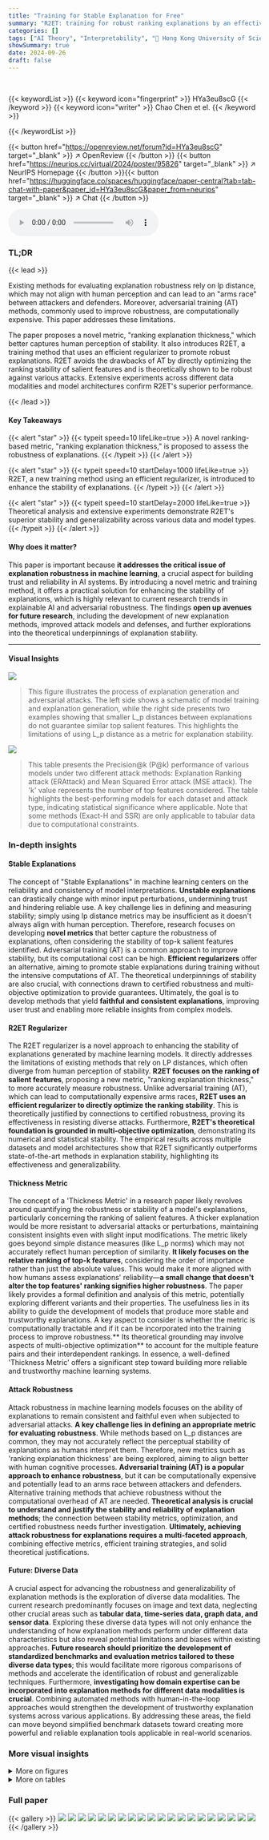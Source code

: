 ```yaml
---
title: "Training for Stable Explanation for Free"
summary: "R2ET: training for robust ranking explanations by an effective regularizer."
categories: []
tags: ["AI Theory", "Interpretability", "🏢 Hong Kong University of Science and Technology",]
showSummary: true
date: 2024-09-26
draft: false
---
```


<br>

{{< keywordList >}}
{{< keyword icon="fingerprint" >}} HYa3eu8scG {{< /keyword >}}
{{< keyword icon="writer" >}} Chao Chen et el. {{< /keyword >}}
 
{{< /keywordList >}}

{{< button href="https://openreview.net/forum?id=HYa3eu8scG" target="_blank" >}}
↗ OpenReview
{{< /button >}}
{{< button href="https://neurips.cc/virtual/2024/poster/95826" target="_blank" >}}
↗ NeurIPS Homepage
{{< /button >}}{{< button href="https://huggingface.co/spaces/huggingface/paper-central?tab=tab-chat-with-paper&paper_id=HYa3eu8scG&paper_from=neurips" target="_blank" >}}
↗ Chat
{{< /button >}}



<audio controls>
    <source src="https://ai-paper-reviewer.com/HYa3eu8scG/podcast.wav" type="audio/wav">
    Your browser does not support the audio element.
</audio>


### TL;DR


{{< lead >}}

Existing methods for evaluating explanation robustness rely on lp distance, which may not align with human perception and can lead to an "arms race" between attackers and defenders.  Moreover, adversarial training (AT) methods, commonly used to improve robustness, are computationally expensive. This paper addresses these limitations. 

The paper proposes a novel metric, "ranking explanation thickness," which better captures human perception of stability. It also introduces R2ET, a training method that uses an efficient regularizer to promote robust explanations.  R2ET avoids the drawbacks of AT by directly optimizing the ranking stability of salient features and is theoretically shown to be robust against various attacks. Extensive experiments across different data modalities and model architectures confirm R2ET's superior performance.

{{< /lead >}}


#### Key Takeaways

{{< alert "star" >}}
{{< typeit speed=10 lifeLike=true >}} A novel ranking-based metric, "ranking explanation thickness," is proposed to assess the robustness of explanations. {{< /typeit >}}
{{< /alert >}}

{{< alert "star" >}}
{{< typeit speed=10 startDelay=1000 lifeLike=true >}} R2ET, a new training method using an efficient regularizer, is introduced to enhance the stability of explanations. {{< /typeit >}}
{{< /alert >}}

{{< alert "star" >}}
{{< typeit speed=10 startDelay=2000 lifeLike=true >}} Theoretical analysis and extensive experiments demonstrate R2ET's superior stability and generalizability across various data and model types. {{< /typeit >}}
{{< /alert >}}

#### Why does it matter?
This paper is important because **it addresses the critical issue of explanation robustness in machine learning**, a crucial aspect for building trust and reliability in AI systems. By introducing a novel metric and training method, it offers a practical solution for enhancing the stability of explanations, which is highly relevant to current research trends in explainable AI and adversarial robustness.  The findings **open up avenues for future research**, including the development of new explanation methods, improved attack models and defenses, and further explorations into the theoretical underpinnings of explanation stability.

------
#### Visual Insights



![](https://ai-paper-reviewer.com/HYa3eu8scG/figures_1_1.jpg)

> This figure illustrates the process of explanation generation and adversarial attacks. The left side shows a schematic of model training and explanation generation, while the right side presents two examples showing that smaller L_p distances between explanations do not guarantee similar top salient features. This highlights the limitations of using L_p distance as a metric for explanation stability.





![](https://ai-paper-reviewer.com/HYa3eu8scG/tables_6_1.jpg)

> This table presents the Precision@k (P@k) performance of various models under two different attack methods: Explanation Ranking attack (ERAttack) and Mean Squared Error attack (MSE attack).  The 'k' value represents the number of top features considered.  The table highlights the best-performing models for each dataset and attack type, indicating statistical significance where applicable.  Note that some methods (Exact-H and SSR) are only applicable to tabular data due to computational constraints.





### In-depth insights


#### Stable Explanations
The concept of "Stable Explanations" in machine learning centers on the reliability and consistency of model interpretations.  **Unstable explanations** can drastically change with minor input perturbations, undermining trust and hindering reliable use.  A key challenge lies in defining and measuring stability; simply using lp distance metrics may be insufficient as it doesn't always align with human perception.  Therefore, research focuses on developing **novel metrics** that better capture the robustness of explanations, often considering the stability of top-k salient features identified. Adversarial training (AT) is a common approach to improve stability, but its computational cost can be high.  **Efficient regularizers** offer an alternative, aiming to promote stable explanations during training without the intensive computations of AT.  The theoretical underpinnings of stability are also crucial, with connections drawn to certified robustness and multi-objective optimization to provide guarantees.   Ultimately, the goal is to develop methods that yield **faithful and consistent explanations**, improving user trust and enabling more reliable insights from complex models.

#### R2ET Regularizer
The R2ET regularizer is a novel approach to enhancing the stability of explanations generated by machine learning models.  It directly addresses the limitations of existing methods that rely on LP distances, which often diverge from human perception of stability. **R2ET focuses on the ranking of salient features**, proposing a new metric, "ranking explanation thickness," to more accurately measure robustness. Unlike adversarial training (AT), which can lead to computationally expensive arms races, **R2ET uses an efficient regularizer to directly optimize the ranking stability**.  This is theoretically justified by connections to certified robustness, proving its effectiveness in resisting diverse attacks.  Furthermore, **R2ET's theoretical foundation is grounded in multi-objective optimization**, demonstrating its numerical and statistical stability.  The empirical results across multiple datasets and model architectures show that R2ET significantly outperforms state-of-the-art methods in explanation stability, highlighting its effectiveness and generalizability.

#### Thickness Metric
The concept of a 'Thickness Metric' in a research paper likely revolves around quantifying the robustness or stability of a model's explanations, particularly concerning the ranking of salient features.  A thicker explanation would be more resistant to adversarial attacks or perturbations, maintaining consistent insights even with slight input modifications. The metric likely goes beyond simple distance measures (like L_p norms) which may not accurately reflect human perception of similarity. **It likely focuses on the relative ranking of top-k features**, considering the order of importance rather than just the absolute values.  This would make it more aligned with how humans assess explanations' reliability—**a small change that doesn't alter the top features' ranking signifies higher robustness**.  The paper likely provides a formal definition and analysis of this metric, potentially exploring different variants and their properties. The usefulness lies in its ability to guide the development of models that produce more stable and trustworthy explanations. A key aspect to consider is whether the metric is computationally tractable and if it can be incorporated into the training process to improve robustness.** Its theoretical grounding may involve aspects of multi-objective optimization** to account for the multiple feature pairs and their interdependent rankings.  In essence, a well-defined 'Thickness Metric' offers a significant step toward building more reliable and trustworthy machine learning systems.

#### Attack Robustness
Attack robustness in machine learning models focuses on the ability of explanations to remain consistent and faithful even when subjected to adversarial attacks.  **A key challenge lies in defining an appropriate metric for evaluating robustness**.  While methods based on L_p distances are common, they may not accurately reflect the perceptual stability of explanations as humans interpret them.  Therefore, new metrics such as 'ranking explanation thickness' are being explored, aiming to align better with human cognitive processes.   **Adversarial training (AT) is a popular approach to enhance robustness**, but it can be computationally expensive and potentially lead to an arms race between attackers and defenders. Alternative training methods that achieve robustness without the computational overhead of AT are needed.  **Theoretical analysis is crucial to understand and justify the stability and reliability of explanation methods**; the connection between stability metrics, optimization, and certified robustness needs further investigation. **Ultimately, achieving attack robustness for explanations requires a multi-faceted approach**, combining effective metrics, efficient training strategies, and solid theoretical justifications.

#### Future: Diverse Data
A crucial aspect for advancing the robustness and generalizability of explanation methods is the exploration of diverse data modalities.  The current research predominantly focuses on image and text data, neglecting other crucial areas such as **tabular data, time-series data, graph data, and sensor data**.  Exploring these diverse data types will not only enhance the understanding of how explanation methods perform under different data characteristics but also reveal potential limitations and biases within existing approaches.  **Future research should prioritize the development of standardized benchmarks and evaluation metrics tailored to these diverse data types**; this would facilitate more rigorous comparisons of methods and accelerate the identification of robust and generalizable techniques.  Furthermore, **investigating how domain expertise can be incorporated into explanation methods for different data modalities is crucial**.  Combining automated methods with human-in-the-loop approaches would strengthen the development of trustworthy explanation systems across various applications. By addressing these areas, the field can move beyond simplified benchmark datasets toward creating more powerful and reliable explanation tools applicable in real-world scenarios.


### More visual insights

<details>
<summary>More on figures
</summary>


![](https://ai-paper-reviewer.com/HYa3eu8scG/figures_8_1.jpg)

> This figure demonstrates the process of generating explanations and how adversarial attacks can manipulate them, even with small lp-distances. The left side shows the model training and explanation generation process. The right side uses two examples to show that smaller lp distances between explanations do not guarantee that their top salient features will be similar.  This highlights a weakness in using lp distances to assess explanation stability, which motivates the paper's proposed method.


![](https://ai-paper-reviewer.com/HYa3eu8scG/figures_9_1.jpg)

> This figure illustrates the process of explanation generation and adversarial attacks. The left side shows the steps involved in model training and explanation generation, highlighting adversarial attacks that manipulate the input to distort the explanation. The right side uses two examples to demonstrate that a small L_p distance between the original explanation and a perturbed explanation does not guarantee similarity in top-k salient features.


![](https://ai-paper-reviewer.com/HYa3eu8scG/figures_27_1.jpg)

> This figure illustrates the process of explanation generation and adversarial attacks. The left side shows the training of a model and the subsequent generation of explanations for a target input, followed by adversarial attacks that manipulate the input to distort the explanation. The right side provides two examples to demonstrate that small lp distances between explanations do not necessarily imply that the top salient features are similar. It highlights the limitations of relying on lp distance as a metric for evaluating the stability of explanations.


![](https://ai-paper-reviewer.com/HYa3eu8scG/figures_29_1.jpg)

> This figure illustrates the process of explanation generation and adversarial attacks. The left side shows a model training process followed by explanation generation from a given input using an explanation method. Then, adversarial attacks manipulate the input, aiming to change the explanation while preserving the original prediction. The right side shows two examples of explanation maps, demonstrating that small lp distances between explanations do not always indicate similar top salient features. This highlights the limitation of using lp distance as a metric for assessing explanation stability.


![](https://ai-paper-reviewer.com/HYa3eu8scG/figures_30_1.jpg)

> This figure illustrates the process of generating explanations and adversarial attacks. The left side shows the model training and explanation generation, while the right side uses two examples to demonstrate that a small lp distance between explanations does not necessarily mean that the top salient features are similar.  This highlights the limitations of using lp distance as a metric for evaluating explanation stability.


![](https://ai-paper-reviewer.com/HYa3eu8scG/figures_31_1.jpg)

> This figure demonstrates the process of generating explanations and how adversarial attacks can manipulate them.  The left side illustrates the training process and generation of explanations for a target input, followed by adversarial attacks. The right side uses examples to highlight that a small lp distance between two explanations does not guarantee that they have similar top-k features. This is a key point to the paper's argument about the limitations of using lp distance as a metric for evaluating explanation stability.


![](https://ai-paper-reviewer.com/HYa3eu8scG/figures_32_1.jpg)

> This figure illustrates the process of generating explanations and the impact of adversarial attacks. The left side shows the steps involved in model training and explanation generation, while the right side demonstrates how small L_p distance between explanations does not guarantee similarity in top salient features.  Two examples highlight how a perturbed explanation can significantly differ from the original explanation, even with a small L_p distance.


![](https://ai-paper-reviewer.com/HYa3eu8scG/figures_32_2.jpg)

> This figure illustrates the process of explanation generation and adversarial attacks. The left side shows the model training and the generation of explanations using various methods. The right side shows two examples of saliency maps, demonstrating that a small L_p distance between perturbed and original explanations does not guarantee similarity in the top-k salient features.  This highlights the limitations of using L_p distance alone to assess explanation stability.


</details>




<details>
<summary>More on tables
</summary>


![](https://ai-paper-reviewer.com/HYa3eu8scG/tables_7_1.jpg)
> This table presents the Precision@k (P@k) values for various models under two attack methods: Explanation Ranking attack (ERAttack) and Mean Squared Error attack (MSE attack).  The 'k' value represents the number of top features considered. The table compares the performance of several methods (Vanilla, WD, SP, Est-H, Exact-H, SSR, AT, R2ET variants) across different datasets (Adult, Bank, COMPAS, MNIST, CIFAR-10, ROCT, BP, ADHD).  Bold values indicate statistically significant improvements by R2ET compared to other methods.  Note that Exact-H and SSR are computationally expensive, and only used on tabular data.

![](https://ai-paper-reviewer.com/HYa3eu8scG/tables_8_1.jpg)
> This table presents the Precision@k (P@k) scores for several models across various datasets under two different attack methods: Explanation Ranking attack (ERAttack) and Mean Squared Error attack (MSE attack).  The value of k (the number of top features considered) varies across datasets.  The table highlights the best performing model for each dataset and attack method, indicating statistical significance where appropriate. Note that certain methods are not applicable to all datasets due to computational constraints.

![](https://ai-paper-reviewer.com/HYa3eu8scG/tables_25_1.jpg)
> This table presents the Precision@k (P@k) performance of various models under two different attack methods: Explanation Ranking attack (ERAttack) and Mean Squared Error attack (MSE attack).  The P@k metric shows the proportion of correctly ranked top-k features after an attack.  The table compares the robustness of several methods, including vanilla training, weight decay, softplus activation, Hessian-based methods, adversarial training, and the proposed R2ET method. Results are shown for several datasets with different numbers of features.  Statistical significance is indicated using a † symbol.

![](https://ai-paper-reviewer.com/HYa3eu8scG/tables_28_1.jpg)
> This table presents the Precision@k (P@k) scores for various models under two different attack methods: Explanation Ranking attack (ERAttack) and Mean Squared Error attack (MSE attack).  The P@k metric evaluates the similarity of explanations before and after an attack.  The table shows results for several datasets, highlighting the best-performing model (in bold) for each dataset and attack method.  Statistical significance is also indicated.

![](https://ai-paper-reviewer.com/HYa3eu8scG/tables_30_1.jpg)
> This table presents the Precision@k (P@k) scores for various models under two different attack methods: Explanation Ranking attack (ERAttack) and Mean Squared Error attack (MSE attack).  The P@k metric measures the proportion of correctly ranked top-k features after the attacks.  The table shows results for several datasets and compares different explanation robustness methods, highlighting the best-performing model (R2ET) in bold.  Statistical significance testing is included, and notes are provided regarding differences in clean AUC scores and the applicability of certain methods to specific datasets.

![](https://ai-paper-reviewer.com/HYa3eu8scG/tables_31_1.jpg)
> This table presents the Precision@k (P@k) values for various models under two different attack methods: Explanation Ranking attack (ERAttack) and Mean Squared Error attack (MSE attack).  The P@k metric assesses the robustness of explanations by measuring how well the top-k important features remain consistent after an attack.  The table compares the performance of several models, including Vanilla, weight decay (WD), Softplus (SP), Hessian-related methods (Est-H, Exact-H), Adversarial Training (AT), and the proposed Robust Ranking Explanation via Thickness (R2ET) and its variants. The number of top-k features considered (k) is 8 for the first three datasets and 50 for the remaining datasets.  Statistical significance is indicated using the † symbol. The asterisk (*) indicates a lower clean AUC (Area Under Curve) for the Est-H method on the BP dataset.  The table notes that two of the methods (Exact-H and SSR) are limited to tabular datasets due to computational constraints.

![](https://ai-paper-reviewer.com/HYa3eu8scG/tables_33_1.jpg)
> This table presents the Precision@k (P@k) scores for various models under two different attack methods: Explanation Ranking attack (ERAttack) and Mean Squared Error attack (MSE attack).  The P@k metric assesses the robustness of explanations by measuring the overlap between the top-k features identified before and after an attack.  The table compares several models (Vanilla, WD, SP, Est-H, Exact-H, SSR, AT, R2ET, R2ET-mm, R2ET_H, R2ET-mm_H), across multiple datasets (Adult, Bank, COMPAS, MNIST, CIFAR-10, ROCT, BP, ADHD), highlighting the best performing model for each scenario using bold text and underlining.  Statistical significance is indicated by a † symbol.  A note is included regarding the computational cost of Exact-H and SSR, which limits their applicability to tabular datasets.

![](https://ai-paper-reviewer.com/HYa3eu8scG/tables_33_2.jpg)
> This table presents the Precision@k (P@k) values for various models under two different attack methods (ERAttack and MSE attack).  It shows the performance of different explanation robustness methods (Vanilla, WD, SP, Est-H, Exact-H, SSR, AT, R2ET, R2ET-mm, R2ET_H, R2ET-mm_H) across multiple datasets (Adult, Bank, COMPAS, MNIST, CIFAR-10, ROCT, BP, ADHD).  Higher P@k indicates better robustness against attacks. Statistical significance is indicated using a dagger (†) symbol.

</details>




### Full paper

{{< gallery >}}
<img src="https://ai-paper-reviewer.com/HYa3eu8scG/1.png" class="grid-w50 md:grid-w33 xl:grid-w25" />
<img src="https://ai-paper-reviewer.com/HYa3eu8scG/2.png" class="grid-w50 md:grid-w33 xl:grid-w25" />
<img src="https://ai-paper-reviewer.com/HYa3eu8scG/3.png" class="grid-w50 md:grid-w33 xl:grid-w25" />
<img src="https://ai-paper-reviewer.com/HYa3eu8scG/4.png" class="grid-w50 md:grid-w33 xl:grid-w25" />
<img src="https://ai-paper-reviewer.com/HYa3eu8scG/5.png" class="grid-w50 md:grid-w33 xl:grid-w25" />
<img src="https://ai-paper-reviewer.com/HYa3eu8scG/6.png" class="grid-w50 md:grid-w33 xl:grid-w25" />
<img src="https://ai-paper-reviewer.com/HYa3eu8scG/7.png" class="grid-w50 md:grid-w33 xl:grid-w25" />
<img src="https://ai-paper-reviewer.com/HYa3eu8scG/8.png" class="grid-w50 md:grid-w33 xl:grid-w25" />
<img src="https://ai-paper-reviewer.com/HYa3eu8scG/9.png" class="grid-w50 md:grid-w33 xl:grid-w25" />
<img src="https://ai-paper-reviewer.com/HYa3eu8scG/10.png" class="grid-w50 md:grid-w33 xl:grid-w25" />
<img src="https://ai-paper-reviewer.com/HYa3eu8scG/11.png" class="grid-w50 md:grid-w33 xl:grid-w25" />
<img src="https://ai-paper-reviewer.com/HYa3eu8scG/12.png" class="grid-w50 md:grid-w33 xl:grid-w25" />
<img src="https://ai-paper-reviewer.com/HYa3eu8scG/13.png" class="grid-w50 md:grid-w33 xl:grid-w25" />
<img src="https://ai-paper-reviewer.com/HYa3eu8scG/14.png" class="grid-w50 md:grid-w33 xl:grid-w25" />
<img src="https://ai-paper-reviewer.com/HYa3eu8scG/15.png" class="grid-w50 md:grid-w33 xl:grid-w25" />
<img src="https://ai-paper-reviewer.com/HYa3eu8scG/16.png" class="grid-w50 md:grid-w33 xl:grid-w25" />
<img src="https://ai-paper-reviewer.com/HYa3eu8scG/17.png" class="grid-w50 md:grid-w33 xl:grid-w25" />
<img src="https://ai-paper-reviewer.com/HYa3eu8scG/18.png" class="grid-w50 md:grid-w33 xl:grid-w25" />
<img src="https://ai-paper-reviewer.com/HYa3eu8scG/19.png" class="grid-w50 md:grid-w33 xl:grid-w25" />
<img src="https://ai-paper-reviewer.com/HYa3eu8scG/20.png" class="grid-w50 md:grid-w33 xl:grid-w25" />
{{< /gallery >}}